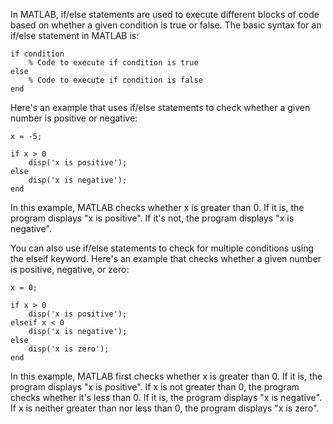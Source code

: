 In MATLAB, if/else statements are used to execute different blocks of code based on whether a given condition is true or false. The basic syntax for an if/else statement in MATLAB is:


```
if condition
    % Code to execute if condition is true
else
    % Code to execute if condition is false
end
```

Here's an example that uses if/else statements to check whether a given number is positive or negative:

```
x = -5;

if x > 0
    disp('x is positive');
else
    disp('x is negative');
end
```

In this example, MATLAB checks whether x is greater than 0. If it is, the program displays "x is positive". If it's not, the program displays "x is negative".

You can also use if/else statements to check for multiple conditions using the elseif keyword. Here's an example that checks whether a given number is positive, negative, or zero:

```
x = 0;

if x > 0
    disp('x is positive');
elseif x < 0
    disp('x is negative');
else
    disp('x is zero');
end
```

In this example, MATLAB first checks whether x is greater than 0. If it is, the program displays "x is positive". If x is not greater than 0, the program checks whether it's less than 0. If it is, the program displays "x is negative". If x is neither greater than nor less than 0, the program displays "x is zero".